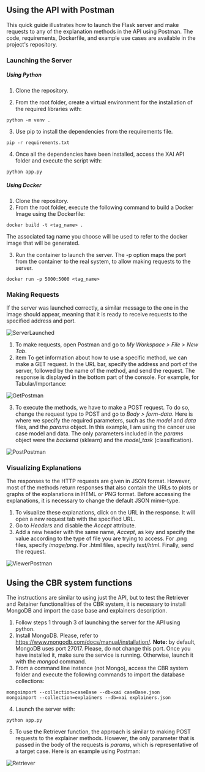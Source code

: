 ## Using the API with Postman

This quick guide illustrates how to launch the Flask server and make requests to any of the explanation methods in the API using Postman. The code, requirements, Dockerfile, and example use cases are available in the project's repository.

### Launching the Server

##### Using Python

1) Clone the repository.

2) From the root folder, create a virtual environment for the installation of the required libraries with:

           
```console
python -m venv .
```
                
            
3) Use pip to install the dependencies from the requirements file.

```console
pip -r requirements.txt
```
            
4) Once all the dependencies have been installed, access the XAI API folder and execute the script with:

```console
python app.py
```
    

##### Using Docker

1) Clone the repository.
2) From the root folder, execute the following command to build a Docker Image using the Dockerfile:
    
```console
docker build -t <tag_name> .
```
The associated tag name you choose will be used to refer to the docker image that will be generated.

3) Run the container to launch the server. The -p option maps the port from the container to the real system, to allow making requests to the server.

```console
docker run -p 5000:5000 <tag_name>
```
    
### Making Requests

If the server was launched correctly, a similar message to the one in the image should appear, meaning that it is ready to receive requests to the specified address and port.

![ServerLaunched](https://user-images.githubusercontent.com/71895708/170830447-760dce21-69b3-4538-ab37-22f6d058ed1f.PNG)

1) To make requests, open Postman and go to *My Workspace > File > New Tab*.
2) item To get information about how to use a specific method, we can make a GET request. In the URL bar, specify the address and port of the server, followed by the name of the method, and send the request. The response is displayed in the bottom part of the console. For example, for Tabular/Importance:
    
![GetPostman](https://user-images.githubusercontent.com/71895708/170830521-5fa44c83-c121-4903-9621-d04feb94e121.PNG)
    
3) To execute the methods, we have to make a POST request. To do so, change the request type to POST and go to *Body > form-data*. Here is where we specify the required parameters, such as the *model* and *data* files, and the *params* object. In this example, I am using the cancer use case model and data. The only parameters included in the *params* object were the *backend* (sklearn) and the *model\_task* (classification).

![PostPostman](https://user-images.githubusercontent.com/71895708/170830600-62e2fdea-dc15-4dee-b0eb-9e2c24942b3b.PNG)


### Visualizing Explanations

The responses to the HTTP requests are given in JSON format. However, most of the methods return responses that also contain the URLs to plots or graphs of the explanations in HTML or PNG format. Before accessing the explanations, it is necessary to change the default JSON mime-type.

1) To visualize these explanations, click on the URL in the response. It will open a new request tab with the specified URL.
2) Go to *Headers* and disable the *Accept* attribute.
3) Add a new header with the same name, *Accept*, as key and specify the value according to the type of file you are trying to access. For .png files, specify *image/png*. For .html files, specify *text/html*. Finally, send the request.
    
![ViewerPostman](https://user-images.githubusercontent.com/71895708/170830655-23bb69f2-321d-4851-acb9-d8012b51ae2c.PNG)
    
## Using the CBR system functions

The instructions are similar to using just the API, but to test the Retriever and Retainer functionalities of the CBR system, it is necessary to install MongoDB and import the case base and explainers description.

1) Follow steps 1 through 3 of launching the server for the API using python.
2) Install MongoDB. Please, refer to https://www.mongodb.com/docs/manual/installation/. **Note:** by default, MongoDB uses port 27017. Please, do not change this port. Once you have installed it, make sure the service is running. Otherwise, launch it with the *mongod* command.
3) From a command line instance (not Mongo), access the CBR system folder and execute the following commands to import the database collections:
```console
mongoimport --collection=caseBase --db=xai caseBase.json
mongoimport --collection=explainers --db=xai explainers.json
```
4) Launch the server with:

```console
python app.py
``` 
5) To use the Retriever function, the approach is similar to making POST requests to the explainer methods. However, the only parameter that is passed in the body of the requests is *params*, which is representative of a target case. Here is an example using Postman:

![Retriever](https://user-images.githubusercontent.com/71895708/170833985-e65b1336-b8e6-4bfc-8a5b-6a83436c1c25.PNG)
